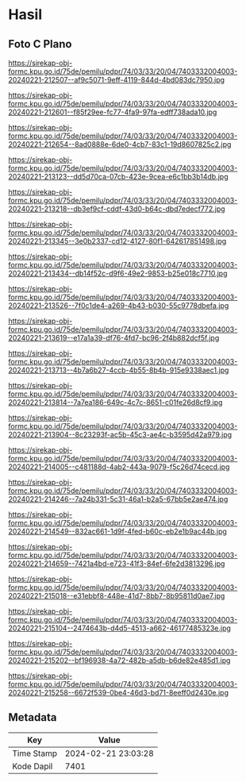 # Hasil

## Foto C Plano

https://sirekap-obj-formc.kpu.go.id/75de/pemilu/pdpr/74/03/33/20/04/7403332004003-20240221-212507--af9c5071-9eff-4119-844d-4bd083dc7950.jpg

https://sirekap-obj-formc.kpu.go.id/75de/pemilu/pdpr/74/03/33/20/04/7403332004003-20240221-212601--f85f29ee-fc77-4fa9-97fa-edff738ada10.jpg

https://sirekap-obj-formc.kpu.go.id/75de/pemilu/pdpr/74/03/33/20/04/7403332004003-20240221-212654--8ad0888e-6de0-4cb7-83c1-19d8607825c2.jpg

https://sirekap-obj-formc.kpu.go.id/75de/pemilu/pdpr/74/03/33/20/04/7403332004003-20240221-213123--dd5d70ca-07cb-423e-9cea-e6c1bb3b14db.jpg

https://sirekap-obj-formc.kpu.go.id/75de/pemilu/pdpr/74/03/33/20/04/7403332004003-20240221-213218--db3ef9cf-cddf-43d0-b64c-dbd7edecf772.jpg

https://sirekap-obj-formc.kpu.go.id/75de/pemilu/pdpr/74/03/33/20/04/7403332004003-20240221-213345--3e0b2337-cd12-4127-80f1-642617851498.jpg

https://sirekap-obj-formc.kpu.go.id/75de/pemilu/pdpr/74/03/33/20/04/7403332004003-20240221-213434--db14f52c-d9f6-49e2-9853-b25e018c7710.jpg

https://sirekap-obj-formc.kpu.go.id/75de/pemilu/pdpr/74/03/33/20/04/7403332004003-20240221-213526--7f0c1de4-a269-4b43-b030-55c9778dbefa.jpg

https://sirekap-obj-formc.kpu.go.id/75de/pemilu/pdpr/74/03/33/20/04/7403332004003-20240221-213619--e17a1a39-df76-4fd7-bc96-2f4b882dcf5f.jpg

https://sirekap-obj-formc.kpu.go.id/75de/pemilu/pdpr/74/03/33/20/04/7403332004003-20240221-213713--4b7a6b27-4ccb-4b55-8b4b-915e9338aec1.jpg

https://sirekap-obj-formc.kpu.go.id/75de/pemilu/pdpr/74/03/33/20/04/7403332004003-20240221-213814--7a7ea186-649c-4c7c-8651-c01fe26d8cf9.jpg

https://sirekap-obj-formc.kpu.go.id/75de/pemilu/pdpr/74/03/33/20/04/7403332004003-20240221-213904--8c23293f-ac5b-45c3-ae4c-b3595d42a979.jpg

https://sirekap-obj-formc.kpu.go.id/75de/pemilu/pdpr/74/03/33/20/04/7403332004003-20240221-214005--c481188d-4ab2-443a-9079-f5c26d74cecd.jpg

https://sirekap-obj-formc.kpu.go.id/75de/pemilu/pdpr/74/03/33/20/04/7403332004003-20240221-214246--7a24b331-5c31-46a1-b2a5-67bb5e2ae474.jpg

https://sirekap-obj-formc.kpu.go.id/75de/pemilu/pdpr/74/03/33/20/04/7403332004003-20240221-214549--832ac661-1d9f-4fed-b60c-eb2e1b9ac44b.jpg

https://sirekap-obj-formc.kpu.go.id/75de/pemilu/pdpr/74/03/33/20/04/7403332004003-20240221-214659--7421a4bd-e723-41f3-84ef-6fe2d3813296.jpg

https://sirekap-obj-formc.kpu.go.id/75de/pemilu/pdpr/74/03/33/20/04/7403332004003-20240221-215018--e31ebbf8-448e-41d7-8bb7-8b95811d0ae7.jpg

https://sirekap-obj-formc.kpu.go.id/75de/pemilu/pdpr/74/03/33/20/04/7403332004003-20240221-215104--2474643b-d4d5-4513-a662-46177485323e.jpg

https://sirekap-obj-formc.kpu.go.id/75de/pemilu/pdpr/74/03/33/20/04/7403332004003-20240221-215202--bf196938-4a72-482b-a5db-b6de82e485d1.jpg

https://sirekap-obj-formc.kpu.go.id/75de/pemilu/pdpr/74/03/33/20/04/7403332004003-20240221-215258--6672f539-0be4-46d3-bd71-8eeff0d2430e.jpg


## Metadata

| Key        | Value               |
| ---------- | ------------------- |
| Time Stamp | 2024-02-21 23:03:28 |
| Kode Dapil | 7401                |



